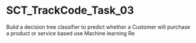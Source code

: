 # SCT_TrackCode_Task_03
Bulid a decision  tree classifier to predict whether a Customer  will purchase  a product or service based use Machine  learning Re
